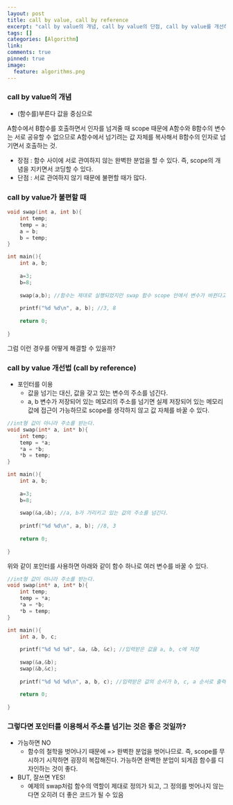 ```yaml
---
layout: post
title: call by value, call by reference
excerpt: "call by value의 개념, call by value의 단점, call by value를 개선하는 call by reference"
tags: []
categories: [Algorithm]
link:
comments: true
pinned: true
image:
  feature: algorithms.png
---
```


### call by value의 개념

* (함수를)부른다 값을 중심으로

A함수에서 B함수를 호출하면서 인자를 넘겨줄 때 scope 때문에 A함수와 B함수의 변수는 서로 공유할 수 없으므로 A함수에서 넘기려는 값 자체를 복사해서 B함수의 인자로 넘기면서 호출하는 것. 

* 장점 : 함수 사이에 서로 관여하지 않는 완벽한 분업을 할 수 있다. 즉, scope의 개념을 지키면서 코딩할 수 있다.
* 단점 : 서로 관여하지 않기 때문에 불편할 때가 많다. 



### call by value가 불편할 때

~~~C++
void swap(int a, int b){
    int temp;
    temp = a;
    a = b;
    b = temp;
}

int main(){
    int a, b;
    
    a=3;
    b=8;
    
    swap(a,b); //함수는 제대로 실행되었지만 swap 함수 scope 안에서 변수가 바뀐다고 해도 main함수 scope 내의 a,b의 변수가 바뀌는 것은 아니다.
    
    printf("%d %d\n", a, b); //3, 8
    
    return 0;
        
}
~~~

그럼 이런 경우를 어떻게 해결할 수 있을까?



### call by value 개선법 (call by reference)

* 포인터를 이용
  * 값을 넘기는 대신, 값을 갖고 있는 변수의 주소를 넘긴다.
  * a, b 변수가 저장되어 있는 메모리의 주소를 넘기면 실제 저장되어 있는 메모리 값에 접근이 가능하므로 scope를 생각하지 않고 값 자체를 바꿀 수 있다.

~~~C++
//int형 값이 아니라 주소를 받는다.
void swap(int* a, int* b){
    int temp;
    temp = *a;
    *a = *b;
    *b = temp;
}

int main(){
    int a, b;
    
    a=3;
    b=8;
    
    swap(&a,&b); //a, b가 가리키고 있는 값의 주소를 넘긴다.
    
    printf("%d %d\n", a, b); //8, 3
    
    return 0;
        
}
~~~

위와 같이 포인터를 사용하면 아래와 같이 함수 하나로 여러 변수를 바꿀 수 있다.

~~~C++
//int형 값이 아니라 주소를 받는다.
void swap(int* a, int* b){
    int temp;
    temp = *a;
    *a = *b;
    *b = temp;
}

int main(){
    int a, b, c;
    
    printf("%d %d %d", &a, &b, &c); //입력받은 값을 a, b, c에 저장
    
    swap(&a,&b);
    swap(&b,&c);    
    
    printf("%d %d %d\n", a, b, c); //입력받은 값의 순서가 b, c, a 순서로 출력된다.
    
    return 0;
        
}
~~~



### 그렇다면 포인터를 이용해서 주소를 넘기는 것은 좋은 것일까?

 * 가능하면 NO 
    * 함수의 철학을 벗어나기 때문에 => 완벽한 분업을 벗어나므로. 즉, scope를 무시하기 시작하면 굉장히 복잡해진다. 가능하면 완벽한 분업이 되게끔 함수를 디자인하는 것이 좋다.
 * BUT, 잘쓰면 YES! 
    * 예제의 swap처럼 함수의 역할이 제대로 정의가 되고, 그 정의를 벗어나지 않는다면 오히려 더 좋은 코드가 될 수 있음



